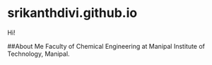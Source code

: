 # srikanthdivi.github.io
Hi!

##About Me
Faculty of Chemical Engineering at Manipal Institute of Technology, Manipal.


